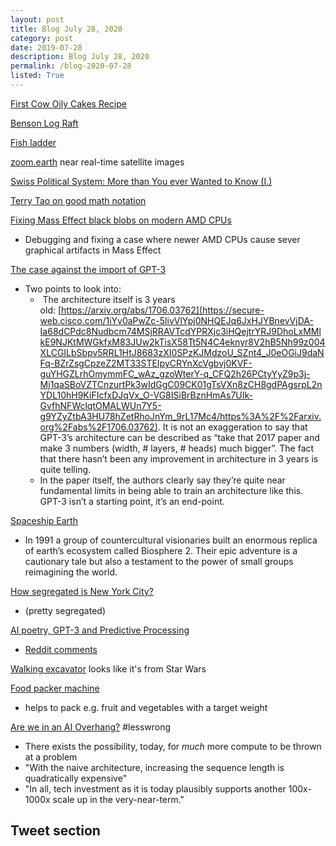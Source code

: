```yaml
---
layout: post
title: Blog July 28, 2020
category: post
date: 2019-07-28
description: Blog July 28, 2020
permalink: /blog-2020-07-28
listed: True
---
```


[First Cow Oily Cakes Recipe](https://www.vulture.com/2020/07/first-cow-oily-cakes-recipe.html)

[Benson Log Raft](https://en.wikipedia.org/wiki/Benson_raft)

[Fish ladder](https://en.wikipedia.org/wiki/Fish_ladder)

[zoom.earth](https://zoom.earth/) near real-time satellite images

[Swiss Political System: More than You ever Wanted to Know (I.)](https://www.lesswrong.com/posts/x6hpkYyzMG6Bf8T3W/swiss-political-system-more-than-you-ever-wanted-to-know-i)

[Terry Tao on good math notation](https://mathoverflow.net/a/366118/103345)

[Fixing Mass Effect black blobs on modern AMD CPUs](https://cookieplmonster.github.io/2020/07/19/silentpatch-mass-effect/)
- Debugging and fixing a case where newer AMD CPUs cause sever graphical artifacts in Mass Effect

[The case against the import of GPT-3](https://marginalrevolution.com/marginalrevolution/2020/07/the-case-against-the-import-of-gpt-3.html)
  - Two points to look into:
      -  The architecture itself is 3 years old: [https://arxiv.org/abs/1706.03762](https://secure-web.cisco.com/1iYv0aPwZc-5livVlYpj0NHQEJq6JxHJYBnevVjDA-Ia68dCPdc8Nudbcm74MSjRRAVTcdYPRXjc3iHQejtrYRJ9DhoLxMMlkE9NJKtMWGkfxM83JUw2kTisX58Tt5N4C4eknyr8V2hB5Nh99z004XLCGILbSbpv5RRL1HtJ8683zXI0SPzKJMdzoU_SZnt4_J0eOGiJ9daNFq-BZrZsgCpzeZ2MT33STEIpyCRYnXcVgbvj0KVF-guYHGZLrhOmymmFC_wAz_gzoWterY-q_CFQ2h26PCtyYyZ9p3j-Mj1qaSBoVZTCnzurtPk3wIdGgC09CK01gTsVXn8zCH8gdPAgsrpL2nYDL10hH9KiFIcfxDJqVx_O-VG8ISiBrBznHmAs7UIk-GvfhNFWclqtOMALWUn7Y5-g9YZyZtbA3HU78hZetRhoJnYm_9rL17Mc4/https%3A%2F%2Farxiv.org%2Fabs%2F1706.03762). It is not an exaggeration to say that GPT-3’s architecture can be described as “take that 2017 paper and make 3 numbers (width, # layers, # heads) much bigger”. The fact that there hasn’t been any improvement in architecture in 3 years is quite telling.
      - In the paper itself, the authors clearly say they’re quite near fundamental limits in being able to train an architecture like this. GPT-3 isn’t a starting point, it’s an end-point.

[Spaceship Earth](https://www.hulu.com/movie/spaceship-earth-e3636bb2-0aab-43bf-843c-96a4dde8d9a3)
  - In 1991 a group of countercultural visionaries built an enormous replica of earth’s ecosystem called Biosphere 2. Their epic adventure is a cautionary tale but also a testament to the power of small groups reimagining the world.

[How segregated is New York City?](https://danielkayhertz.com/2014/04/14/how-segregated-is-new-york-city/)
  - (pretty segregated)

[AI poetry, GPT-3 and Predictive Processing](https://besideslife.home.blog/2020/07/25/forays-ai-poetry-gpt-3-and-predictive-processing)
  - [Reddit comments](https://www.reddit.com/r/slatestarcodex/comments/hy1roo/gpt3_and_predictive_processing_theory_of_the_brain/)

[Walking excavator](https://youtu.be/wm0bO-Szfn8) looks like it's from Star Wars

[Food packer machine](https://www.core77.com/posts/100762/Fascinating-Design-for-a-Machine-That-Helps-Food-Packagers-Hit-Target-Weights-for-Multiple-Items)
  - helps to pack e.g. fruit and vegetables with a target weight

[Are we in an AI Overhang?](https://www.lesswrong.com/posts/N6vZEnCn6A95Xn39p/are-we-in-an-ai-overhang) #lesswrong
  - There exists the possibility, today, for *much* more compute to be thrown at a problem
  - "With the naive architecture, increasing the sequence length is quadratically expensive"
  - "In all, tech investment as it is today plausibly supports another 100x-1000x scale up in the very-near-term."

## Tweet section

<Tweet tweetLink="alexeyguzey/status/1281471415515058181" />
<Tweet tweetLink="antoniogm/status/1282550810925129728" />
<Tweet tweetLink="random_walker/status/1283420526288019457" />
<Tweet tweetLink="michael_nielsen/status/1284937254666768384" />
<Tweet tweetLink="sigfpe/status/1286107433073438720" />
<Tweet tweetLink="davidad/status/1286305322819354624" />
<Tweet tweetLink="colinraffel/status/1287571163414224896" />
<Tweet tweetLink="johncarlosbaez/status/1287787675634634761" />
<Tweet tweetLink="AlexKontorovich/status/1287783464717230081" />
